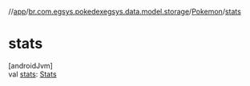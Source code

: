 //[app](../../../index.md)/[br.com.egsys.pokedexegsys.data.model.storage](../index.md)/[Pokemon](index.md)/[stats](stats.md)

# stats

[androidJvm]\
val [stats](stats.md): [Stats](../-stats/index.md)
